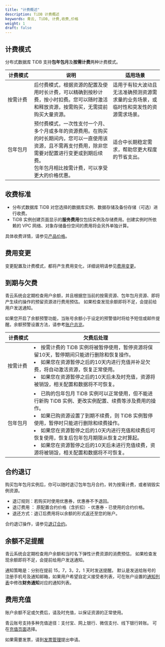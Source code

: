 ```yaml
---
title: "计费概述"
description: TiDB 计费概述
keywords: 青云, TiDB, 计费,收费,价格
weight: 1
draft: false
---
```


## 计费模式

分布式数据库 TiDB 支持**包年包月**及**按需计费**两种计费模式。

| <span style="display:inline-block;width:70px">计费模式</span> | 说明                                                         | 适用场景                                                     |
| ------------------------------------------------------------ | ------------------------------------------------------------ | ------------------------------------------------------------ |
| 按需计费                                                     | 后付费模式，根据资源的配置及使用时长计费，可以精确到按秒计费，按小时扣费。您可以随时激活和释放资源，按需购买，无需提前购买大量资源。 | 适用于有较大波动且无法准确预测资源需求量的业务场景，或临时性和突发性的资源需求场景。 |
| 包年包月                                                     | 预付费模式，一次性支付一个月、多个月或多年的资源费用。在购买的时长期间内，您可以一直使用该资源，且不需再支付费用，除非您需要对配置进行变更或到期后续费。<br>包年包月相比按需计费，可以享受更大的价格优惠。 | 适合中长期稳定需求，帮助您更大程度的节省支出。               |

## 收费标准

- 分布式数据库 TiDB 对您选择的数据库实例、数据存储及备份存储（可选）进行收费。
- TiDB 实例创建页面显示的**服务费用**仅包括实例及存储费用。创建实例时所依赖的 VPC 网络、对象存储备份空间的费用将会另外单独计算。

具体收费详情，请参见[产品价格](../price_detail/)。

## 费用变更

变更配置及计费模式，都将产生费用变化，详细说明请参见[费用变更](../bill_change/)。

## 到期与欠费

青云系统会定期检查用户余额，并且根据您当前的按需资源、包年包月资源、即将产生续约操作的预留资源进行费用预估。 如果检查发现余额即将不足，会提前给用户发送通知。

如果您开启了余额预警功能，当账号余额小于设定的预警值时将给予短信或邮件提醒。余额预警设置方法，请参考[账户总览](/services/bill_center/manual/accoun_center/)。

| <span style="display:inline-block;width:70px">计费模式</span> | 欠费后处理                                                   |
| ------------------------------------------------------------ | ------------------------------------------------------------ |
| 按需计费                                                     | <li>按需计费的 TiDB 实例将被暂停使用，暂停资源将保留10天，暂停期间只能进行删除和恢复操作。</li><li>如果您在资源暂停之后的10天内进行充值并补足欠费，将自动激活资源，恢复正常使用。</li><li>如果您在资源暂停之后的10天后未及时充值，资源将被销毁，相关配置和数据将不可恢复。</li> |
| 包年包月                                                     | <li>已购的包年包月 TiDB 实例可以正常使用，但不能进行新购 TiDB 实例、更改实例配置、续费等涉及费用的操作。</li><li>如果已购资源设置了到期不续费，则 TiDB 实例暂停使用，暂停时只能进行删除和续费操作。</li><li>如果您在资源暂停之后的10天内进行充值和续费后可恢复使用，恢复后包年包月期限从恢复之时算起。</li><li>如果您在资源暂停之后的10天后未进行充值续费，资源将被销毁，相关配置和数据将不可恢复。</li> |



## 合约退订

购买包年包月实例后，你可以随时退订包年包月合约，转为按需计费，或者销毁实例资源。

- 退订规则：若购买时使用优惠券，优惠券不予退回。
- 退订费用 ： 原配置合约价格（含折扣）- 优惠券 - 已使用的合约价格。
- 退还方式：退订后费用将以余额的形式返还至您的账户。

合约退订操作，请参见[退订合约](../../manual/mgeinstance/cancel_contract/)。

## 余额不足提醒

青云系统会定期检查用户余额和当时名下弹性计费资源的消费预估， 如果检查发现余额即将不足，会提前给用户发送通知。

通知策略是：分别在提前 15，7，3，2，1 天时发送提醒。 默认是发送给账号的注册手机号及通知邮箱，如果用户希望自定义接受者列表，可在账户设置的[通知列表](https://console.qingcloud.com/account/profile/notify_map/)中修改**财务通知**对应的通知列表。

## 费用充值

账户余额不足或欠费后，请及时充值，以保证资源的正常使用。

青云账号支持多种充值途径：支付宝、网上银行、微信支付、线下银行转账。 可在[充值页面](https://console.qingcloud.com/finance/wallet/)选择。

如果需要发票，请到[发票管理](https://console.qingcloud.com/finance/invoices/)提出申请。



